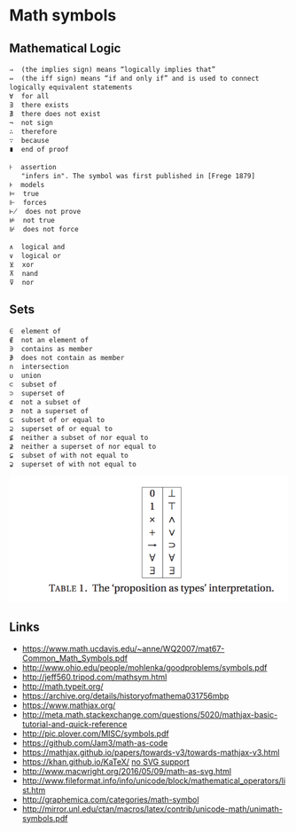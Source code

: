 # Math symbols

## Mathematical Logic

    ⇒  (the implies sign) means “logically implies that”
    ⇔  (the iff sign) means “if and only if” and is used to connect logically equivalent statements
    ∀  for all
    ∃  there exists
    ∄  there does not exist
    ¬  not sign
    ∴  therefore
    ∵  because
    ∎  end of proof

    ⊦  assertion
       "infers in". The symbol was first published in [Frege 1879]
    ⊧  models
    ⊨  true
    ⊩  forces
    ⊬  does not prove
    ⊭  not true
    ⊮  does not force

    ∧  logical and
    ∨  logical or
    ⊻  xor
    ⊼  nand
    ⊽  nor

## Sets

    ∈  element of
    ∉  not an element of
    ∋  contains as member
    ∌  does not contain as member
    ∩  intersection
    ∪  union
    ⊂  subset of
    ⊃  superset of
    ⊄  not a subset of
    ⊅  not a superset of
    ⊆  subset of or equal to
    ⊇  superset of or equal to
    ⊈  neither a subset of nor equal to
    ⊉  neither a superset of nor equal to
    ⊊  subset of with not equal to
    ⊋  superset of with not equal to


![proposition-as-types](/img/proposition-as-types.png)

## Links

 - https://www.math.ucdavis.edu/~anne/WQ2007/mat67-Common_Math_Symbols.pdf
 - http://www.ohio.edu/people/mohlenka/goodproblems/symbols.pdf
 - http://jeff560.tripod.com/mathsym.html
 - http://math.typeit.org/
 - https://archive.org/details/historyofmathema031756mbp
 - https://www.mathjax.org/
 - http://meta.math.stackexchange.com/questions/5020/mathjax-basic-tutorial-and-quick-reference
 - http://pic.plover.com/MISC/symbols.pdf
 - https://github.com/Jam3/math-as-code
 - https://mathjax.github.io/papers/towards-v3/towards-mathjax-v3.html
 - https://khan.github.io/KaTeX/ [no SVG support](https://github.com/Khan/KaTeX/issues/375)
 - http://www.macwright.org/2016/05/09/math-as-svg.html
 - http://www.fileformat.info/info/unicode/block/mathematical_operators/list.htm
 - http://graphemica.com/categories/math-symbol
 - http://mirror.unl.edu/ctan/macros/latex/contrib/unicode-math/unimath-symbols.pdf
